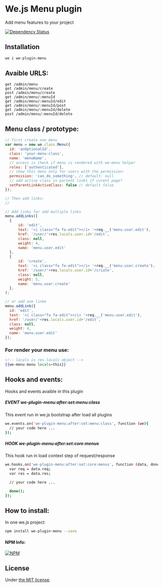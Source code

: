 # We.js Menu plugin

Add menu features to your project

[![Dependency Status](https://david-dm.org/wejs/we-plugin-menu.png)](https://david-dm.org/wejs/we-plugin-menu)

## Installation

```sh
we i we-plugin-menu
```

## Avaible URLS:
```
get /admin/menu
get /admin/menu/create
post /admin/menu/create
get /admin/menu/:menuId
get /admin/menu/:menuId/edit
get /admin/menu/:menuId/post
get /admin/menu/:menuId/delete
post /admin/menu/:menuId/delete
```

## Menu class / prototype:

```js
// first create one menu
var menu = new we.class.Menu({ 
  id: 'anOptionalId',
  class: 'your-menu-class',
  name: 'menuName',
  // access is check if menu is rendered with we-menu helper
  roles: ['authenticated'],
  // show this menu only for users with the permission:
  permission: 'can_do_something', // default: null
  // add active class in partent links if curent page?
  setParentLinkActiveClass: false // default false
});

// Then add links:
// 

// Add links for add multiple links
menu.addLinks([
  {
      id: 'edit',
      text: '<i class="fa fa-edit"></i> '+req.__('menu.user.edit'),
      href: '/user/'+res.locals.user.id+'/edit',
      class: null,
      weight: 4,
      name: 'menu.user.edit'
  },
  {
      id: 'create',
      text: '<i class="fa fa-edit"></i> '+req.__('menu.user.create'),
      href: '/user/'+res.locals.user.id+'/criate',
      class: null,
      weight: 5,
      name: 'menu.user.create'
  },  
);

// or add one linke
menu.addLink({
  id: 'edit',
  text: '<i class="fa fa-edit"></i> '+req.__('menu.user.edit'),
  href: '/user/'+res.locals.user.id+'/edit',
  class: null,
  weight: 4,
  name: 'menu.user.edit'
});

```

### For render your menu use:

```hbs
<!-- locals is res.locals object -->
{{we-menu menu locals=this}}
```

## Hooks and events:

Hooks and events avaible in this plugin

##### EVENT we-plugin-menu:after:set:menu:class
This event run in we.js bootstrap after load all plugins

```sh
we.events.on('we-plugin-menu:after:set:menu:class', function (we){
  // your code here ...
});
```

##### HOOK we-plugin-menu:after:set:core:menus
This hook run in load context step of request/response

```sh
we.hooks.on('we-plugin-menu:after:set:core:menus', function (data, done){
  var req = data.req;
  var res = data.res;

  // your code here ...

  done();
});
```

## How to install:

In one we.js project:

```sh
npm install we-plugin-menu --save
```


#### NPM Info:
[![NPM](https://nodei.co/npm/we-plugin-menu.png?downloads=true&downloadRank=true&stars=true)](https://nodei.co/npm/we-plugin-menu/)

## License

Under [the MIT license](https://github.com/wejs/we/blob/master/LICENSE.md).